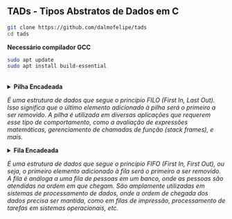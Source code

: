 ## TADs - Tipos Abstratos de Dados em C

```sh
git clone https://github.com/dalmofelipe/tads
cd tads
```
__Necessário compilador GCC__

```sh
sudo apt update
sudo apt install build-essential
```
<br>

<details>
<summary>
   <strong>Pilha Encadeada</strong>
   <p><i>É uma estrutura de dados que segue o princípio FILO (First In, Last Out). Isso significa que o último elemento adicionado à pilha será o primeiro a ser removido. A pilha é utilizada em diversas aplicações que requerem esse tipo de comportamento, como a avaliação de expressões matemáticas, gerenciamento de chamadas de função (stack frames), e mais.</i></p>
</summary>

```sh
gcc pilha.c -o pilha && ./pilha
```
__Estrutura__
- ```Nós```: Cada elemento da pilha é armazenado em um nó que contém um valor (ou dados) e um ponteiro para o próximo nó na pilha.
- ```Topo```: A pilha mantém uma referência apenas ao nó no topo, que é o elemento mais recentemente adicionado. 
- ```Sem Nó Cabeça```: Diferentemente de algumas implementações que utilizam um nó cabeça como um marcador ou sentinela para simplificar operações, esta estrutura não utiliza esse nó extra. 

__Operações__
1. **Empilha (Inserção)**: 
   - Um novo nó é criado e adicionado ao topo da pilha.
   - O ponteiro do novo nó aponta para o nó que era o topo anteriormente.
   - A referência do topo é atualizada para este novo nó.
2. **Desempilha (Remoção)**: 
   - O nó no topo da pilha é removido.
   - A referência do topo é atualizada para o nó seguinte.
   - Se a pilha está vazia (topo é `null`), nenhuma operação é realizada.
3. **Peek (Consulta do Topo)**:
   - Retorna o valor do nó no topo sem removê-lo da pilha.
   - Se a pilha estiver vazia, pode retornar `null` ou lançar uma exceção, dependendo da implementação.
4. **Pilha_Vazia (Verificação de Vazio)**:
   - Verifica se a referência do topo é `null` e tamanho igual a 0, indicando que a pilha está vazia.
5. **Imprime_Pilha**:
   - Imprime a Pilha partindo do topo até o primeiro nó inserido.
6. **Drop_Pilha**:
   - Limpa toda memoria alocada
</details>

<details>
<summary>
   <strong>Fila Encadeada</strong>
   <p><i>É uma estrutura de dados que segue o princípio FIFO (First In, First Out), ou seja, o primeiro elemento adicionado à fila será o primeiro a ser removido. A fila é análoga a uma fila de pessoas em um banco, onde as pessoas são atendidas na ordem em que chegam. São amplamente utilizadas em sistemas de processamento de dados, onde a ordem de chegada dos dados precisa ser mantida, como em filas de impressão, processamento de tarefas em sistemas operacionais, etc.</i></p>
</summary>

```sh
gcc fila.c -o fila && ./fila
```

__Estrutura__
- ```Nós```: Cada elemento da fila é armazenado em um nó que contém um valor (ou dados) e um ponteiro para o próximo nó na fila.
- ```Inicio e Fim```: A fila mantém duas referências, uma para nó no inicio e outro para o fim da fila, onde o elemento mais recentemente adicionado pela fim da fila. 
- ```Sem Nó Cabeça```: Esta implementação não utiliza esse nó extra. 

__Operações__
1. **Enfileirar**: 
   - Adiciona o elemento x ao final da fila.
   - Aumenta o tamanho da fila.
2. **Desenfileirar**:
   - Remove e retorna o elemento na frente da fila.
   - Diminui o tamanho da fila.
   - Retornar um valor especial se a fila estiver vazia.
3. **Consulta_Fila**:
   - Retorna o elemento na frente da fila sem removê-lo.
4. **Fila_Vazia**:
   - Verifica se a fila está vazia.
5. **Drop_Fila**:
   - Limpa toda FILA desalocando memoria usada
</details>
